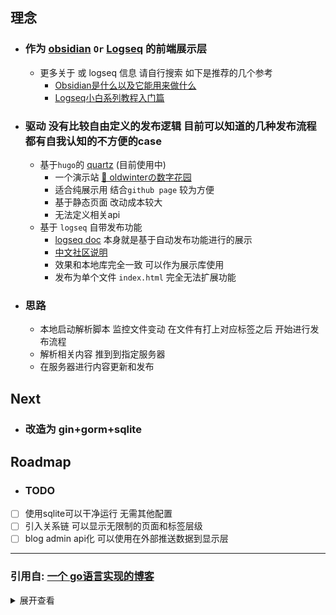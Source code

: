 

## 理念

- ### 作为 [obsidian](https://obsidian.md/) `Or` [Logseq](https://logseq.com/) 的前端展示层
  - 更多关于  或 logseq 信息 请自行搜索 如下是推荐的几个参考
    - [Obsidian是什么以及它能用来做什么](https://sspai.com/post/67399)
    - [Logseq小白系列教程入门篇](https://cn.logseq.com/t/topic/91)

- ### 驱动 没有比较自由定义的发布逻辑 目前可以知道的几种发布流程 都有自我认知的不方便的case
    - 基于`hugo`的 [quartz](https://quartz.jzhao.xyz/) (目前使用中)
      - 一个演示站 [🌿 oldwinterの数字花园](https://garden.oldwinter.top/)
      - 适合纯展示用 结合`github page` 较为方便
      - 基于静态页面 改动成本较大
      - 无法定义相关api 
    - 基于 `logseq` 自带发布功能
      - [logseq doc](https://docs.logseq.com/#/graph) 本身就是基于自动发布功能进行的展示
      - [中文社区说明](https://wsin.vercel.app/#/page/readme)
      - 效果和本地库完全一致 可以作为展示库使用
      - 发布为单个文件 `index.html` 完全无法扩展功能

- ### 思路

  - 本地启动解析脚本 监控文件变动 在文件有打上对应标签之后 开始进行发布流程
  - 解析相关内容 推到到指定服务器
  - 在服务器进行内容更新和发布

## Next

- ### 改造为 gin+gorm+sqlite

## Roadmap
- ### TODO
- [ ] 使用sqlite可以干净运行 无需其他配置
- [ ] 引入关系链 可以显示无限制的页面和标签层级
- [ ] blog admin api化 可以使用在外部推送数据到显示层

--- 

### 引用自: [一个 go语言实现的博客](https://github.com/zxysilent/blog)
<details>
<summary>展开查看</summary>

#### 技术栈
- golang
  - vue
  - echo 框架
  - 前台界面目前修改于 https://firekylin.org/

### 预览地址

[https://blog.zxysilent.com/](https://blog.zxysilent.com/)

### 开发原因 
- 现在自己使用博客系统不方便管理、部署和二次开发
  - 渲染速度到不到想要的效果

### 计划功能
实现```blog```功能和基本```cms```功能,提取快速开发框架和通用后台管理界面
- [x] 文章管理
  - [x] 页面管理
  - [x] 分类管理
  - [x] 标签管理
  - [x] 系统设置
  - [x] 管理主页

### tips

- 替换markdown 编辑器为富文本编辑器即可作为`CMS`  
[https://github.com/zxysilent/view-design-admin](https://github.com/zxysilent/view-design-admin)

  - 富文本预览地址  
  [http://76.zxysilent.com/demos/view-design-admin/index.html#/pages/editor](http://76.zxysilent.com/demos/view-design-admin/index.html#/pages/editor)

### 讨论群
🐧🐧 1059282178

### 使用方式
```
git clone https://github.com/zxysilent/blog.git
```
若要部署，请修改关键信息[jwt、用户名、密码等]
数据库自带文章内容请在部署前删除

####  运行服务
- 配置```conf.toml```数据库信息
  - 还原 ```data```目录下 ```db.sql``` 数据库
  数据库自带文章内容请在部署前删除
  - 安装依赖
  - 安装 swag   
      ```go get -u github.com/swaggo/swag/cmd/swag```
  - 运行```swag init ```生成api文档
  - 运行后台 ```go run```  

####  运行后台
- 安装依赖 ``` npm install ```
  - 开发运行 ``` npm run serve ```
  - 浏览器打开 [http://127.0.0.1:8080/](http://127.0.0.1:8080/)
  - 发布 ```npm run build ``` 会自动发布到 ```dist```目录下面
  - 友链里面第一个为后台登陆地址默认用户名```zxysilent```,密码```zxyslt```，可自行数据库修改
### 评论配置
  - 配置项目 opts(表).comment(值) 
    - 配置说明 [https://github.com/gitalk/gitalk](https://github.com/gitalk/gitalk)
## 渲染性能
![image](./data/imgs/benchmark.png)

## 效果展示

### 前台
![image](./data/imgs/front-0.png)
![image](./data/imgs/front-1.png)
![image](./data/imgs/front-2.png)

### 后台
![image](./data/imgs/backend-0.png)
![image](./data/imgs/backend-1.png)
![image](./data/imgs/backend-2.png)
![image](./data/imgs/backend-3.png)
![image](./data/imgs/backend-4.png)

## Donation
If this project help you a lot, you can support us by:

AliPay

![image](./data/imgs/alipay.png)

Wechat Pay

![image](./data/imgs/wechatpay.png)

</details>